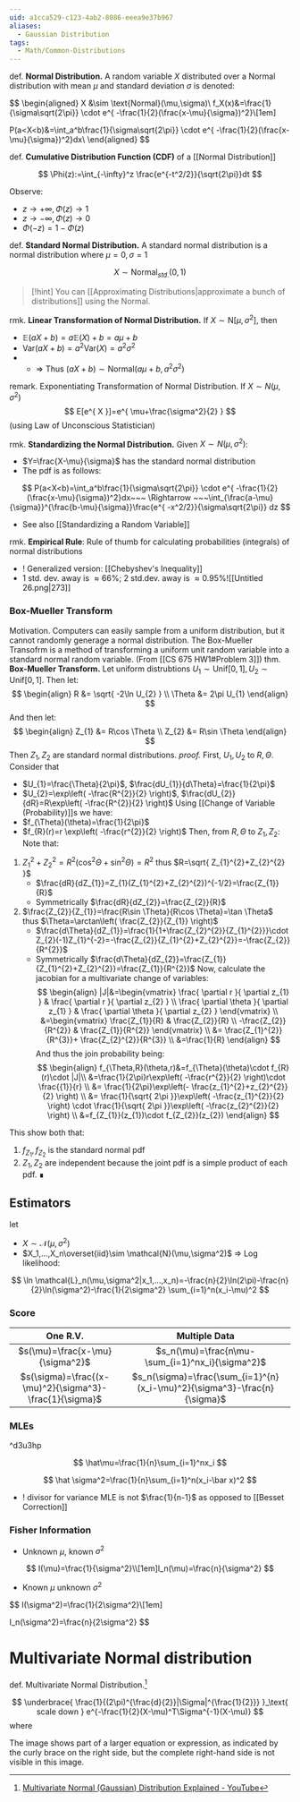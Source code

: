 ```yaml
---
uid: a1cca529-c123-4ab2-8086-eeea9e37b967
aliases:
  - Gaussian Distribution
tags:
  - Math/Common-Distributions
---
```

def. **Normal Distribution.** A random variable $X$ distributed over a Normal distribution with mean $\mu$ and standard deviation $\sigma$ is denoted:

$$
\begin{aligned}
X &\sim \text{Normal}(\mu,\sigma)\\
f_X(x)&=\frac{1}{\sigma\sqrt{2\pi}}
 \cdot e^{ -\frac{1}{2}(\frac{x-\mu}{\sigma})^2}\\[1em]

P(a<X<b)&=\int_a^b\frac{1}{\sigma\sqrt{2\pi}}
 \cdot e^{ -\frac{1}{2}(\frac{x-\mu}{\sigma})^2}dx\\
\end{aligned}
$$

def. **Cumulative Distribution Function (CDF)** of a [[Normal Distribution]]

$$
\Phi(z):=\int_{-\infty}^z \frac{e^{-t^2/2}}{\sqrt{2\pi}}dt
$$

Observe:
- $z \rightarrow +\infty, \Phi(z) \rightarrow1$
- $z \rightarrow -\infty, \Phi(z) \rightarrow0$
- $\Phi(-z)=1-\Phi(z)$

def. **Standard Normal Distribution.** A standard normal distribution is a normal distribution where $\mu=0,\, \sigma=1$

$$
X \sim \text{Normal}_{std.}(0,1)
$$

> [!hint]
> You can [[Approximating Distributions|approximate a bunch of distributions]] using the Normal.

rmk. **Linear Transformation of Normal Distribution.** If $X\sim \text{N}[\mu,\sigma^2]$, then
- $\mathbb{E}(aX+b)=a \mathbb{E}(X)+b=a\mu +b$
- $\text{Var}(aX+b)=a^2 \text{Var}(X)=a^2\sigma^2$
- - ⇒ Thus $(aX+b)\sim \text{Normal}(a\mu+b,\,a^2\sigma^2)$

remark. Exponentiating Transformation of Normal Distribution. If $X \sim N(\mu,\sigma^2)$
$$
E[e^{ X }]=e^{ \mu+\frac{\sigma^2}{2} }
$$
(using Law of Unconscious Statistician)

rmk. **Standardizing the Normal Distribution.** Given $X\sim N(\mu,\sigma^2)$:
- $Y=\frac{X-\mu}{\sigma}$ has the standard normal distribution
- The pdf is as follows:

$$
P(a<X<b)=\int_a^b\frac{1}{\sigma\sqrt{2\pi}}
 \cdot e^{ -\frac{1}{2}(\frac{x-\mu}{\sigma})^2}dx~~~
\Rightarrow ~~~\int_{\frac{a-\mu}{\sigma}}^{\frac{b-\mu}{\sigma}}\frac{e^{ -x^2/2}}{\sigma\sqrt{2\pi}}
 dz
$$

- See also [[Standardizing a Random Variable]]

rmk. **Empirical Rule**: Rule of thumb for calculating probabilities (integrals) of normal distributions
- ! Generalized version: [[Chebyshev's Inequality]]
- 1 std. dev. away is $\approx66\%$; 2 std.dev. away is $\approx0.95\%$![[Untitled 26.png|273]]

### Box-Mueller Transform
Motivation. Computers can easily sample from a uniform distribution, but it cannot randomly generage a normal distribution. The Box-Mueller Transofrm is a method of transforming a uniform unit random variable into a standard normal random variable. (From [[CS 675 HW1#Problem 3]])
thm. **Box-Mueller Transform.** Let uniform distrubtions $U_{1}\sim \text{Unif}[0,1],U_{2}\sim \text{Unif}[0,1]$. Then let:
$$
\begin{align}
R &= \sqrt{ -2\ln U_{2} } \\
\Theta &= 2\pi U_{1}
\end{align}
$$
And then let:
$$
\begin{align}
Z_{1} &= R\cos \Theta \\
Z_{2} &= R\sin \Theta
\end{align}
$$
Then $Z_{1},Z_{2}$ are standard normal distributions.
*proof.* First, $U_{1},U_{2}$ to $R,\Theta$. Consider that 
- $U_{1}=\frac{\Theta}{2\pi}$, $\frac{dU_{1}}{d\Theta}=\frac{1}{2\pi}$
- $U_{2}=\exp\left( -\frac{R^{2}}{2} \right)$, $\frac{dU_{2}}{dR}=R\exp\left( -\frac{R^{2}}{2} \right)$
Using [[Change of Variable (Probability)]]s we have:
- $f_{\Theta}(\theta)=\frac{1}{2\pi}$
- $f_{R}(r)=r \exp\left( -\frac{r^{2}}{2} \right)$
 Then, from $R,\Theta$ to $Z_{1},Z_{2}$:
Note that: 
1. $Z_{1}^{2}+Z_{2}^{2}=R^{2}(\cos ^{2}\Theta+\sin ^{2}\Theta)=R^{2}$ thus $R=\sqrt{ Z_{1}^{2}+Z_{2}^{2} }$
    - $\frac{dR}{dZ_{1}}=Z_{1}(Z_{1}^{2}+Z_{2}^{2})^{-1/2}=\frac{Z_{1}}{R}$
    - Symmetrically $\frac{dR}{dZ_{2}}=\frac{Z_{2}}{R}$
2. $\frac{Z_{2}}{Z_{1}}=\frac{R\sin \Theta}{R\cos \Theta}=\tan \Theta$ thus $\Theta=\arctan\left( \frac{Z_{2}}{Z_{1}} \right)$
    - $\frac{d\Theta}{dZ_{1}}=\frac{1}{1+\frac{Z_{2}^{2}}{Z_{1}^{2}}}\cdot Z_{2}(-1)Z_{1}^{-2}=-\frac{Z_{2}}{Z_{1}^{2}+Z_{2}^{2}}=-\frac{Z_{2}}{R^{2}}$
    - Symmetrically $\frac{d\Theta}{dZ_{2}}=\frac{Z_{1}}{Z_{1}^{2}+Z_{2}^{2}}=\frac{Z_{1}}{R^{2}}$
Now, calculate the jacobian for a multivariate change of variables:
$$
\begin{align}
|J|&=\begin{vmatrix}
\frac{ \partial r  }{ \partial z_{1} }  & \frac{ \partial r }{ \partial z_{2} } \\
\frac{ \partial \theta }{ \partial z_{1} } & \frac{ \partial \theta }{ \partial z_{2} }    
\end{vmatrix} \\
&=\begin{vmatrix}
\frac{Z_{1}}{R} & \frac{Z_{2}}{R} \\
-\frac{Z_{2}}{R^{2}}  & \frac{Z_{1}}{R^{2}}
\end{vmatrix} \\
&= \frac{Z_{1}^{2}}{R^{3}}+ \frac{Z_{2}^{2}}{R^{3}} \\
&=\frac{1}{R}
\end{align}
$$
And thus the join probability being:
$$
\begin{align}
f_{\Theta,R}(\theta,r)&=f_{\Theta}(\theta)\cdot f_{R}(r)\cdot |J|\\
&=\frac{1}{2\pi}r\exp\left( -\frac{r^{2}}{2} \right)\cdot \frac{{1}}{r} \\
&= \frac{1}{2\pi}\exp\left(- \frac{z_{1}^{2}+z_{2}^{2}}{2} \right) \\
&=  \frac{1}{\sqrt{ 2\pi }}\exp\left( -\frac{z_{1}^{2}}{2} \right) \cdot  \frac{1}{\sqrt{ 2\pi }}\exp\left( -\frac{z_{2}^{2}}{2} \right) \\
&=f_{Z_{1}}(z_{1})\cdot f_{Z_{2}}(z_{2})
\end{align}
$$

This show both that:
1. $f_{Z_{1}},f_{Z_{2}}$ is the standard normal pdf
2. $Z_{1},Z_{2}$ are independent because the joint pdf is a simple product of each pdf. ∎


## Estimators

let
- $X\sim \mathcal{N}(\mu,\sigma^2)$
- $X_1,…,X_n\overset{iid}\sim \mathcal{N}(\mu,\sigma^2)$
⇒ Log likelihood:

$$
\ln \mathcal{L}_n(\mu,\sigma^2|x_1,...,x_n)=-\frac{n}{2}\ln(2\pi)-\frac{n}{2}\ln(\sigma^2)-\frac{1}{2\sigma^2} \sum_{i=1}^n(x_i-\mu)^2
$$

### Score

|                        One R.V.                         |                               Multiple Data                               |
|:-----------------------------------------------------: |:-----------------------------------------------------------------------: |
|             $s(\mu)=\frac{x-\mu}{\sigma^2}$             |             $s_n(\mu)=\frac{n\mu-\sum_{i=1}^nx_i}{\sigma^2}$              |
| $s(\sigma)=\frac{(x-\mu)^2}{\sigma^3}-\frac{1}{\sigma}$ | $s_n(\sigma)=\frac{\sum_{i=1}^{n}(x_i-\mu)^2}{\sigma^3}-\frac{n}{\sigma}$ |

### MLEs

^d3u3hp

$$
\hat\mu=\frac{1}{n}\sum_{i=1}^nx_i
$$

$$
\hat \sigma^2=\frac{1}{n}\sum_{i=1}^n(x_i-\bar x)^2
$$
- ! divisor for variance MLE is not $\frac{1}{n-1}$ as opposed to [[Besset Correction]]
### Fisher Information
- Unknown $\mu$, known $\sigma^2$

$$
I(\mu)=\frac{1}{\sigma^2}\\[1em]I_n(\mu)=\frac{n}{\sigma^2}
$$

- Known $\mu$ unknown $\sigma^2$

$$
I(\sigma^2)=\frac{1}{2\sigma^2}\\[1em]

I_n(\sigma^2)=\frac{n}{2\sigma^2}
$$

# Multivariate Normal distribution

def. Multivariate Normal Distribution.[^1]

$$
\underbrace{ \frac{1}{(2\pi)^{\frac{d}{2}}|\Sigma|^{\frac{1}{2}}} }_\text{ scale down }
e^{-\frac{1}{2}(X-\mu)^T\Sigma^{-1}(X-\mu)}
$$
where

The image shows part of a larger equation or expression, as indicated by the curly brace on the right side, but the complete right-hand side is not visible in this image.





[^1]:  [Multivariate Normal (Gaussian) Distribution Explained - YouTube](https://www.youtube.com/watch?v=UVvuwv-ne1I)